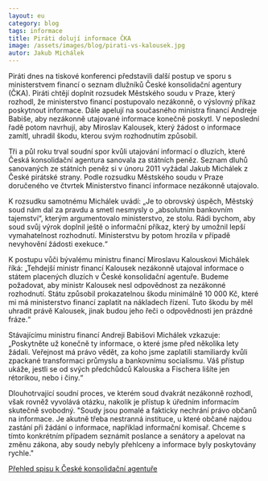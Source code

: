 ```yaml
---
layout: eu
category: blog
tags: informace
title: Piráti dolují informace ČKA
image: /assets/images/blog/pirati-vs-kalousek.jpg
autor: Jakub Michálek
---
```


Piráti dnes na tiskové konferenci představili další postup ve sporu s ministerstvem financí o seznam dlužníků České konsolidační agentury (ČKA). Piráti chtějí doplnit rozsudek Městského soudu v Praze, který rozhodl, že ministerstvo financí postupovalo nezákonně, o výslovný příkaz poskytnout informace. Dále apelují na současného ministra financí Andreje Babiše, aby nezákonně utajované informace konečně poskytl. V neposlední řadě potom navrhují, aby Miroslav Kalousek, který žádost o informace zamítl, uhradil škodu, kterou svým rozhodnutím způsobil.

Tři a půl roku trval soudní spor kvůli utajování informací o dluzích, které Česká konsolidační agentura sanovala za státních peněz. Seznam dluhů sanovaných ze státních peněz si v únoru 2011 vyžádal Jakub Michálek z České pirátské strany. Podle rozsudku Městského soudu v Praze doručeného ve čtvrtek Ministerstvo financí informace nezákonně utajovalo.

K rozsudku samotnému Michálek uvádí: „Je to obrovský úspěch, Městský soud nám dal za pravdu a smetl nesmysly o „absolutním bankovním tajemství“, kterým argumentovalo ministerstvo, ze stolu. Rádi bychom, aby soud svůj výrok doplnil ještě o informační příkaz, který by umožnil lepší vymahatelnost rozhodnutí. Ministerstvu by potom hrozila v případě nevyhovění žádosti exekuce.“

K postupu vůči bývalému ministru financí Miroslavu Kalouskovi Michálek říká: „Tehdejší ministr financí Kalousek nezákonně utajoval informace o státem placených dluzích v České konsolidační agentuře. Budeme požadovat, aby ministr Kalousek nesl odpovědnost za  nezákonné rozhodnutí. Státu způsobil prokazatelnou škodu minimálně 10 000 Kč, které mi má ministerstvo financí zaplatit na nákladech řízení. Tuto škodu by měl uhradit právě Kalousek, jinak budou jeho řeči o odpovědnosti jen prázdné fráze.“

Stávajícímu ministru financí Andreji Babišovi Michálek vzkazuje: „Poskytněte už konečně ty informace, o které jsme před několika lety žádali. Veřejnost má právo vědět, za koho jsme zaplatili stamiliardy kvůli zpackané transformaci průmyslu a bankovnímu socialismu. Váš přístup ukáže, jestli se od svých předchůdců Kalouska a Fischera lišíte jen rétorikou, nebo i činy.“

Dlouhotrvající soudní proces, ve kterém soud dvakrát nezákonně rozhodl, však rovněž vyvolává otázku, nakolik je přístup k úředním informacím skutečně svobodný. "Soudy jsou pomalé a fakticky nechrání právo občanů na informace. Je  akutně třeba nestranná instituce, u které občané najdou zastání při  žádání o informace, například informační komisař. Chceme s tímto konkrétním případem seznámit poslance a senátory a apelovat na změnu zákona, aby soudy nebyly přehlceny a informace byly poskytovány rychle."

[Přehled spisu k České konsolidační agentuře](http://www.pirati.cz/infoz/cka)
